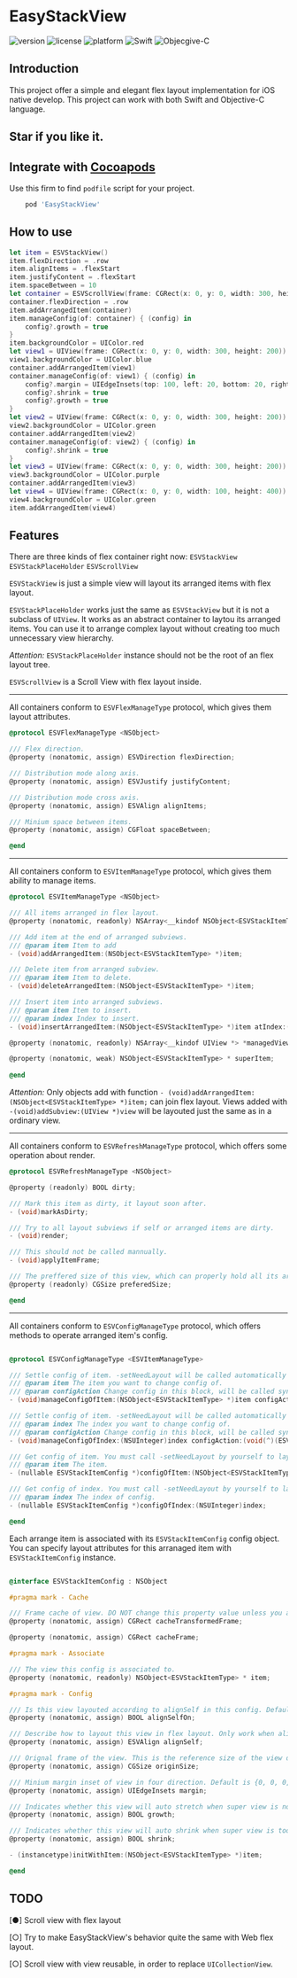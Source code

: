 # EasyStackView

![version](https://img.shields.io/cocoapods/v/EasyStackView)
![license](https://img.shields.io/github/license/Elenionl/EasyStackView)
![platform](https://img.shields.io/cocoapods/p/EasyStackView)
![Swift](https://img.shields.io/badge/Swfit-●-orange)
![Objecgive-C](https://img.shields.io/badge/Objective--C-●-blue)

## Introduction

This project offer a simple and elegant flex layout implementation for iOS native develop. This project can work with both Swift and Objective-C language.

## **Star** if you like it.

## Integrate with [Cocoapods](https://cocoapods.org)

Use this firm to find `podfile` script for your project.

``` Ruby
    pod 'EasyStackView'
```

## How to use

``` Swift
let item = ESVStackView()
item.flexDirection = .row
item.alignItems = .flexStart
item.justifyContent = .flexStart
item.spaceBetween = 10
let container = ESVScrollView(frame: CGRect(x: 0, y: 0, width: 300, height:700))
container.flexDirection = .row
item.addArrangedItem(container)
item.manageConfig(of: container) { (config) in
    config?.growth = true
}
item.backgroundColor = UIColor.red
let view1 = UIView(frame: CGRect(x: 0, y: 0, width: 300, height: 200))
view1.backgroundColor = UIColor.blue
container.addArrangedItem(view1)
container.manageConfig(of: view1) { (config) in
    config?.margin = UIEdgeInsets(top: 100, left: 20, bottom: 20, right: 20)
    config?.shrink = true
    config?.growth = true
}
let view2 = UIView(frame: CGRect(x: 0, y: 0, width: 300, height: 200))
view2.backgroundColor = UIColor.green
container.addArrangedItem(view2)
container.manageConfig(of: view2) { (config) in
    config?.shrink = true
}
let view3 = UIView(frame: CGRect(x: 0, y: 0, width: 300, height: 200))
view3.backgroundColor = UIColor.purple
container.addArrangedItem(view3)
let view4 = UIView(frame: CGRect(x: 0, y: 0, width: 100, height: 400))
view4.backgroundColor = UIColor.green
item.addArrangedItem(view4)
```

## Features

There are three kinds of flex container right now:
`ESVStackView`
`ESVStackPlaceHolder`
`ESVScrollView`

`ESVStackView` is just a simple view will layout its arranged items with flex layout.

`ESVStackPlaceHolder` works just the same as `ESVStackView` but it is not a subclass of `UIView`. It works as an abstract container to laytou its arranged items. You can use it to arrange complex layout without creating too much unnecessary view hierarchy.

*Attention:* `ESVStackPlaceHolder` instance should not be the root of an flex layout tree.

`ESVScrollView` is a Scroll View with flex layout inside.

---

All containers conform to `ESVFlexManageType` protocol, which gives them layout attributes.

``` Objective-C
@protocol ESVFlexManageType <NSObject>

/// Flex direction.
@property (nonatomic, assign) ESVDirection flexDirection;

/// Distribution mode along axis.
@property (nonatomic, assign) ESVJustify justifyContent;

/// Distribution mode cross axis.
@property (nonatomic, assign) ESVAlign alignItems;

/// Minium space between items.
@property (nonatomic, assign) CGFloat spaceBetween;

@end
```

---

All containers conform to `ESVItemManageType` protocol, which gives them ability to manage items.


``` Objective-C
@protocol ESVItemManageType <NSObject>

/// All items arranged in flex layout.
@property (nonatomic, readonly) NSArray<__kindof NSObject<ESVStackItemType> *> *arrangedItems;

/// Add item at the end of arranged subviews.
/// @param item Item to add
- (void)addArrangedItem:(NSObject<ESVStackItemType> *)item;

/// Delete item from arranged subview.
/// @param item Item to delete.
- (void)deleteArrangedItem:(NSObject<ESVStackItemType> *)item;

/// Insert item into arranged subviews.
/// @param item Item to insert.
/// @param index Index to insert.
- (void)insertArrangedItem:(NSObject<ESVStackItemType> *)item atIndex:(NSUInteger)index;

@property (nonatomic, readonly) NSArray<__kindof UIView *> *managedViews;

@property (nonatomic, weak) NSObject<ESVStackItemType> * superItem;
 
@end
```

*Attention:* Only objects add with function `- (void)addArrangedItem:(NSObject<ESVStackItemType> *)item;` can join flex layout. Views added with `-(void)addSubview:(UIView *)view` will be layouted just the same as in a ordinary view.

---

All containers conform to `ESVRefreshManageType` protocol, which offers some operation about render.

``` Objective-C
@protocol ESVRefreshManageType <NSObject>

@property (readonly) BOOL dirty;

/// Mark this item as dirty, it layout soon after.
- (void)markAsDirty;

/// Try to all layout subviews if self or arranged items are dirty.
- (void)render;

/// This should not be called mannually.
- (void)applyItemFrame;

/// The preffered size of this view, which can properly hold all its arranged items.
@property (readonly) CGSize preferedSize;

@end
```
---

All containers conform to `ESVConfigManageType` protocol, which offers methods to operate arranged item's config.

``` Objective-C

@protocol ESVConfigManageType <ESVItemManageType>

/// Settle config of item. -setNeedLayout will be called automatically after change config.
/// @param item The item you want to change config of.
/// @param configAction Change config in this block, will be called synchronized. There is no retain circle problem.
- (void)manageConfigOfItem:(NSObject<ESVStackItemType> *)item configAction:(void(^)(ESVStackItemConfig * _Nullable config))configAction;

/// Settle config of item. -setNeedLayout will be called automatically after change config.
/// @param index The index you want to change config of.
/// @param configAction Change config in this block, will be called synchronized. There is no retain circle problem.
- (void)manageConfigOfIndex:(NSUInteger)index configAction:(void(^)(ESVStackItemConfig * _Nullable config))configAction;

/// Get config of item. You must call -setNeedLayout by yourself to layout again.
/// @param item The item.
- (nullable ESVStackItemConfig *)configOfItem:(NSObject<ESVStackItemType> *)item;

/// Get config of index. You must call -setNeedLayout by yourself to layout again.
/// @param index The index of config.
- (nullable ESVStackItemConfig *)configOfIndex:(NSUInteger)index;

@end

```

Each arrange item is associated with its `ESVStackItemConfig` config object. You can specify layout attributes for this arranaged item with `ESVStackItemConfig` instance.

``` Objective-C

@interface ESVStackItemConfig : NSObject

#pragma mark - Cache

/// Frame cache of view. DO NOT change this property value unless you are pretty sure what you are doing.
@property (nonatomic, assign) CGRect cacheTransformedFrame;

@property (nonatomic, assign) CGRect cacheFrame;

#pragma mark - Associate

/// The view this config is associated to.
@property (nonatomic, readonly) NSObject<ESVStackItemType> * item;

#pragma mark - Config

/// Is this view layouted according to alignSelf in this config. Default is false.
@property (nonatomic, assign) BOOL alignSelfOn;

/// Describe how to layout this view in flex layout. Only work when alignSelfOn is true.
@property (nonatomic, assign) ESVAlign alignSelf;

/// Orignal frame of the view. This is the reference size of the view during layout. Default is view's size when added into arranged views array.
@property (nonatomic, assign) CGSize originSize;

/// Minium margin inset of view in four direction. Default is {0, 0, 0, 0,}.
@property (nonatomic, assign) UIEdgeInsets margin;

/// Indicates whether this view will auto stretch when super view is not filled along axis. Default is false.
@property (nonatomic, assign) BOOL growth;

/// Indicates whether this view will auto shrink when super view is too narrow along axis. Default is false.
@property (nonatomic, assign) BOOL shrink;

- (instancetype)initWithItem:(NSObject<ESVStackItemType> *)item;

@end

```

## TODO

[●] Scroll view with flex layout

[○] Try to make EasyStackView's behavior quite the same with Web flex layout.

[○] Scroll view with view reusable, in order to replace `UICollectionView`.
